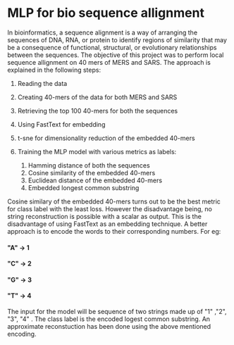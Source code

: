 # MLP for bio sequence allignment
In bioinformatics, a sequence alignment is a way of arranging the sequences of DNA, RNA, or protein to identify regions of similarity that may be a consequence of functional, structural, or evolutionary relationships between the sequences. The objective of this project was to perform local sequence allignment on 40 mers of MERS and SARS. The approach is explained in the following steps:

1. Reading the data
2. Creating 40-mers of the data for both MERS and SARS
3. Retrieving the top 100 40-mers for both the sequences
4. Using FastText for embedding
5. t-sne for dimensionality reduction of the embedded 40-mers
6. Training the MLP model with various metrics as labels:
   
   1. Hamming distance of both the sequences
   2. Cosine similarity of the embedded 40-mers
   3. Euclidean distance of the embedded 40-mers
   4. Embedded longest common substring 
 
Cosine similary of the embedded 40-mers turns out to be the best metric for class label with the least loss. However the disadvantage being, no string reconstruction is possible with a scalar as output. This is the disadvantage of using FastText as an embedding technique. A better approach is to encode the words to their corresponding numbers. For eg: 
#### "A" -> 1
#### "C" -> 2
#### "G" -> 3
#### "T" -> 4

The input for the model will be sequence of two strings made up of "1" ,"2", "3", "4" . The class label is the encoded logest common substring. An approximate reconstuction has been done using the above mentioned encoding.
